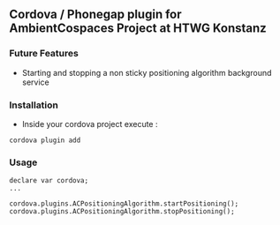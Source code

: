 ## Cordova / Phonegap plugin for AmbientCospaces Project at HTWG Konstanz

### Future Features

 * Starting and stopping a non sticky positioning algorithm background service

### Installation

* Inside your cordova project execute :

```
cordova plugin add
```

### Usage

```
declare var cordova;
...

cordova.plugins.ACPositioningAlgorithm.startPositioning();
cordova.plugins.ACPositioningAlgorithm.stopPositioning();
```
